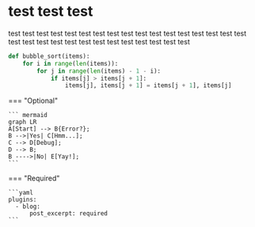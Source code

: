 # test test test

test test test test test test test test test test test test test test test test test test test test test test test test test test test test test test


```py title="bubble_sort.py" linenums="1" hl_lines="3 5"
def bubble_sort(items):
    for i in range(len(items)):
        for j in range(len(items) - 1 - i):
            if items[j] > items[j + 1]:
                items[j], items[j + 1] = items[j + 1], items[j]
```
=== "Optional"

    ``` mermaid
    graph LR
    A[Start] --> B{Error?};
    B -->|Yes| C[Hmm...];
    C --> D[Debug];
    D --> B;
    B ---->|No| E[Yay!];
    ```

=== "Required"

    ```yaml
    plugins:
      - blog:
          post_excerpt: required
    ```
